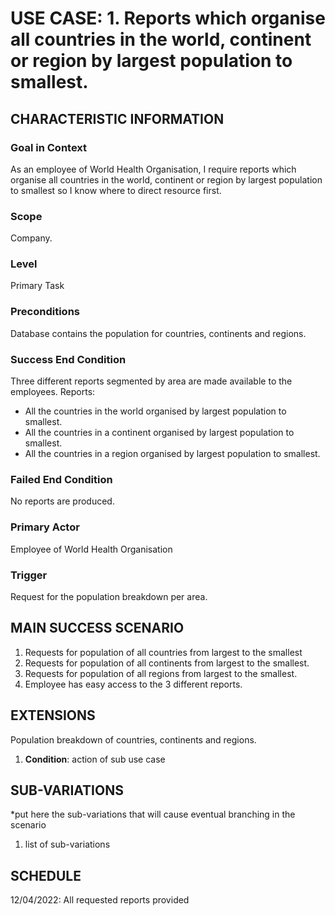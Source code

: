 # USE CASE: 1. Reports which organise all countries in the world, continent or region by largest population to smallest.

## CHARACTERISTIC INFORMATION

### Goal in Context

As an employee of World Health Organisation, I require reports which organise all countries in the world, continent or region by largest population to smallest so I know where to direct resource first.

### Scope

Company.

### Level

Primary Task

### Preconditions

Database contains the population for countries, continents and regions.

### Success End Condition

Three different reports segmented by area are made available to the employees.
Reports:
- All the countries in the world organised by largest population to smallest.
- All the countries in a continent organised by largest population to smallest.
- All the countries in a region organised by largest population to smallest.

### Failed End Condition

No reports are produced.

### Primary Actor

Employee of World Health Organisation

### Trigger

Request for the population breakdown per area.

## MAIN SUCCESS SCENARIO

1. Requests for population of all countries from largest to the smallest 
2. Requests for population of all continents from largest to the smallest.
3. Requests for population of all regions from largest to the smallest.
4. Employee has easy access to the 3 different reports.

## EXTENSIONS

Population breakdown of countries, continents and regions.

1. **Condition**: action of sub use case

## SUB-VARIATIONS

*put here the sub-variations that will cause eventual branching in the scenario

1. list of sub-variations

## SCHEDULE

12/04/2022: All requested reports provided 
